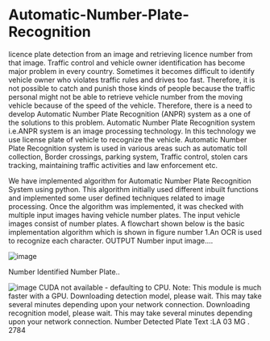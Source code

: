 # Automatic-Number-Plate-Recognition

licence plate detection from an image and retrieving licence number from that image. Traffic control and vehicle owner 
identification has become major problem in every country. Sometimes it becomes difficult to identify vehicle owner who 
violates traffic rules and drives too fast. Therefore, it is not possible to catch and punish those kinds of people because 
the traffic personal might not be able to retrieve vehicle number from the moving vehicle because of the speed of the 
vehicle. Therefore, there is a need to develop Automatic Number Plate Recognition (ANPR) system as a one of the 
solutions to this problem. Automatic Number Plate Recognition system i.e.ANPR system is an image processing 
technology. In this technology we use license plate of vehicle to recognize the vehicle. Automatic Number Plate 
Recognition system is used in various areas such as automatic toll collection, Border crossings, parking system,
Traffic control, stolen cars tracking, maintaining traffic activities and law enforcement etc.

We have implemented algorithm for Automatic Number Plate Recognition System using python. This algorithm initially
used different inbuilt functions and implemented some user defined techniques related to image processing. Once the algorithm 
was implemented, it was checked with multiple input images having vehicle number plates. The input vehicle images 
consist of number plates. A flowchart shown below is the basic implementation algorithm which is shown in figure number 
1.An OCR is used to recognize each character.
OUTPUT Number input image....

![image](https://user-images.githubusercontent.com/91555391/135123969-4e3cbb9b-2751-4568-9ea4-62a53c6372c9.png)

Number Identified Number Plate..

![image](https://user-images.githubusercontent.com/91555391/135124055-a70647da-0401-4d95-a230-a093f468b878.png)
CUDA not available - defaulting to CPU. Note: This module is much faster with a GPU.
Downloading detection model, please wait. This may take several minutes depending upon your network connection.
Downloading recognition model, please wait. This may take several minutes depending upon your network connection. 
Number Detected Plate Text :LA 03 MG . 2784

